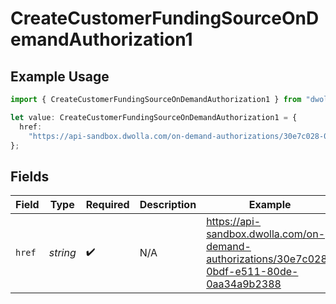 # CreateCustomerFundingSourceOnDemandAuthorization1

## Example Usage

```typescript
import { CreateCustomerFundingSourceOnDemandAuthorization1 } from "dwolla-typescript";

let value: CreateCustomerFundingSourceOnDemandAuthorization1 = {
  href:
    "https://api-sandbox.dwolla.com/on-demand-authorizations/30e7c028-0bdf-e511-80de-0aa34a9b2388",
};
```

## Fields

| Field                                                                                        | Type                                                                                         | Required                                                                                     | Description                                                                                  | Example                                                                                      |
| -------------------------------------------------------------------------------------------- | -------------------------------------------------------------------------------------------- | -------------------------------------------------------------------------------------------- | -------------------------------------------------------------------------------------------- | -------------------------------------------------------------------------------------------- |
| `href`                                                                                       | *string*                                                                                     | :heavy_check_mark:                                                                           | N/A                                                                                          | https://api-sandbox.dwolla.com/on-demand-authorizations/30e7c028-0bdf-e511-80de-0aa34a9b2388 |